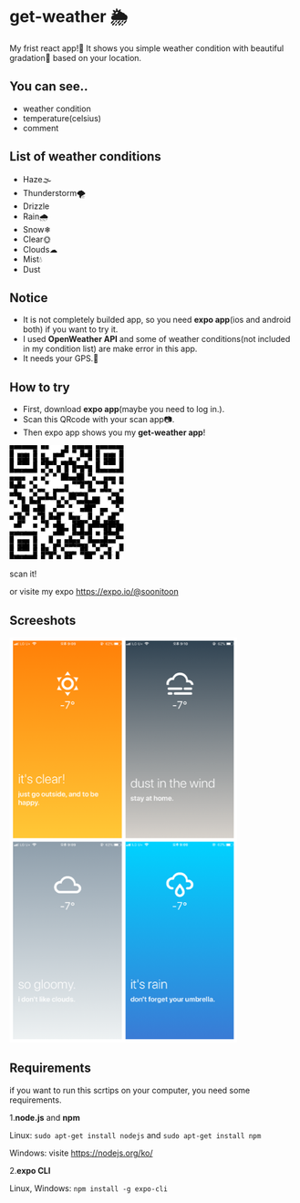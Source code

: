 # get-weather 🌦

My frist react app!🎉 It shows you simple weather condition with beautiful gradation🌈 based on your location.

## You can see..

- weather condition
- temperature(celsius)
- comment

## List of weather conditions

- Haze🌫
- Thunderstorm🌪
- Drizzle
- Rain🌧
- Snow❄
- Clear🌞
- Clouds☁
- Mist💧
- Dust

## Notice

- It is not completely builded app, so you need **expo app**(ios and android both) if you want to try it.
- I used **OpenWeather API** and some of weather conditions(not included in my condition list) are make error in this app.
- It needs your GPS.📍

## How to try

- First, download **expo app**(maybe you need to log in.).
- Scan this QRcode with your scan app📷.
- Then expo app shows you my **get-weather app**!

![QR](./README_IMG/QR.png)

scan it!

or visite my expo https://expo.io/@soonitoon

## Screeshots

![1](./README_IMG/screenshot.png)

## Requirements

if you want to run this scrtips on your computer, you need some requirements.

1.**node.js** and **npm**

Linux: `sudo apt-get install nodejs` and `sudo apt-get install npm`

Windows: visite https://nodejs.org/ko/

2.**expo CLI**

Linux, Windows: `npm install -g expo-cli`

